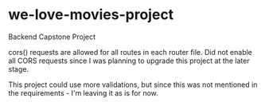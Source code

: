 # we-love-movies-project
Backend Capstone Project

cors() requests are allowed for all routes in each router file. Did not enable all CORS requests since I was planning to upgrade this project at the later stage.

This project could use more validations, but since this was not mentioned in the requirements - I'm leaving it as is for now.
